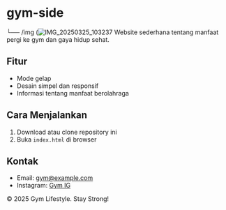 # gym-side

└── /img (![IMG_20250325_103237](https://github.com/user-attachments/assets/e1b2e737-2fa0-46ce-9530-217fa37d475e)
Website sederhana tentang manfaat pergi ke gym dan gaya hidup sehat.  


## Fitur  
- Mode gelap  
- Desain simpel dan responsif  
- Informasi tentang manfaat berolahraga  

## Cara Menjalankan  
1. Download atau clone repository ini  
2. Buka `index.html` di browser  

## Kontak  
- Email: gym@example.com  
- Instagram: [Gym IG](https://instagram.com/gym)  

© 2025 Gym Lifestyle. Stay Strong!

